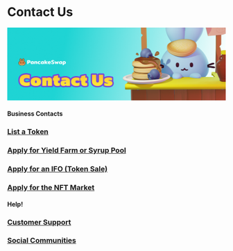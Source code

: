 # Contact Us

![](../.gitbook/assets/contact-us-header.png)

#### Business Contacts

### [List a Token](business-partnerships.md#exchange)

### [Apply for Yield Farm or Syrup Pool](business-partnerships.md#farms-and-syrup-pools)

### [Apply for an IFO (Token Sale)](business-partnerships.md#ifos-token-sales)

### [Apply for the NFT Market](nft-market-applications.md)

####

#### Help!

### [Customer Support](customer-support.md#there-is-no-customer-support-for-pancakeswap)

### [Social Communities](telegram.md)

